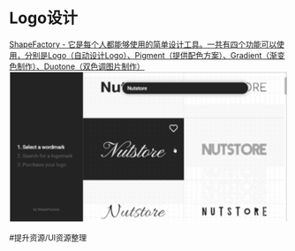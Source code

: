 # Logo设计
[ShapeFactory - 它是每个人都能够使用的简单设计工具。一共有四个功能可以使用，分别是Logo（自动设计Logo）、Pigment（提供配色方案）、Gradient（渐变色制作）、Duotone（双色调图片制作）](https://logo.shapefactory.co/logotype)
![](img/C1A9B136-2250-46CD-8B0C-1E748AB5C505.png)


#提升资源/UI资源整理